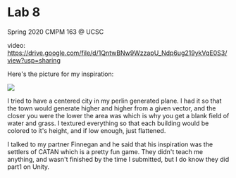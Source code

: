 # Lab 8
Spring 2020 CMPM 163 @ UCSC

video: https://drive.google.com/file/d/1QntwBNw9WzzapU_Ndp6ug219ykVqE0S3/view?usp=sharing

Here's the picture for my inspiration:

![](images/currentstate.png)

I tried to have a centered city in my perlin generated plane. I had it so that the town would generate higher and higher
from a given vector, and the closer you were the lower the area was which is why you get a blank field of water and grass.
I textured everything so that each building would be colored to it's height, and if low enough, just flattened.

I talked to my partner Finnegan and he said that his inspiration was the settlers of CATAN which is a pretty fun game. They 
didn't teach me anything, and wasn't finished by the time I submitted, but I do know they did part1 on Unity.